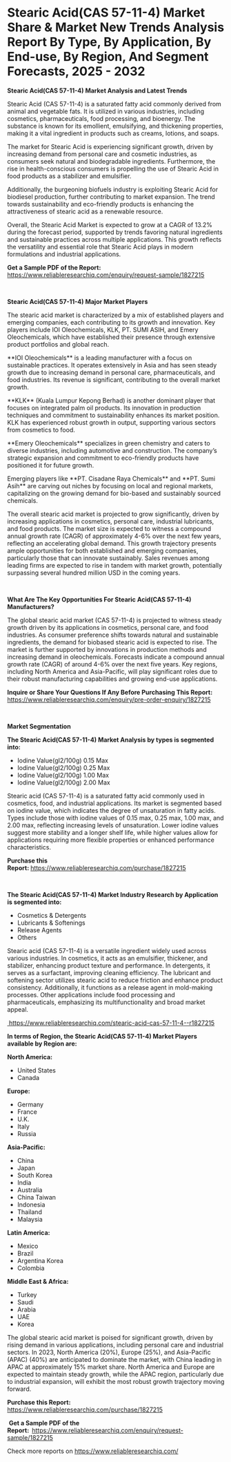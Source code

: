<p><h1>Stearic Acid(CAS 57-11-4) Market Share & Market New Trends Analysis Report By Type, By Application, By End-use, By Region, And Segment Forecasts, 2025 - 2032</h1></p><p><strong>Stearic Acid(CAS 57-11-4) Market Analysis and Latest Trends</strong></p>
<p><p>Stearic Acid (CAS 57-11-4) is a saturated fatty acid commonly derived from animal and vegetable fats. It is utilized in various industries, including cosmetics, pharmaceuticals, food processing, and bioenergy. The substance is known for its emollient, emulsifying, and thickening properties, making it a vital ingredient in products such as creams, lotions, and soaps. </p><p>The market for Stearic Acid is experiencing significant growth, driven by increasing demand from personal care and cosmetic industries, as consumers seek natural and biodegradable ingredients. Furthermore, the rise in health-conscious consumers is propelling the use of Stearic Acid in food products as a stabilizer and emulsifier. </p><p>Additionally, the burgeoning biofuels industry is exploiting Stearic Acid for biodiesel production, further contributing to market expansion. The trend towards sustainability and eco-friendly products is enhancing the attractiveness of stearic acid as a renewable resource.</p><p>Overall, the Stearic Acid Market is expected to grow at a CAGR of 13.2% during the forecast period, supported by trends favoring natural ingredients and sustainable practices across multiple applications. This growth reflects the versatility and essential role that Stearic Acid plays in modern formulations and industrial applications.</p></p>
<p><strong>Get a Sample PDF of the Report:&nbsp;</strong> <a href="https://www.reliableresearchiq.com/enquiry/request-sample/1827215?utm_campaign=104&utm_medium=2&utm_source=Github&utm_content=ia&utm_term=03022025&utm_id=stearic-acidcas-57-11-4">https://www.reliableresearchiq.com/enquiry/request-sample/1827215</a></p>
<p>&nbsp;</p>
<p><strong>Stearic Acid(CAS 57-11-4) Major Market Players</strong></p>
<p><p>The stearic acid market is characterized by a mix of established players and emerging companies, each contributing to its growth and innovation. Key players include IOI Oleochemicals, KLK, PT. SUMI ASIH, and Emery Oleochemicals, which have established their presence through extensive product portfolios and global reach.</p><p>**IOI Oleochemicals** is a leading manufacturer with a focus on sustainable practices. It operates extensively in Asia and has seen steady growth due to increasing demand in personal care, pharmaceuticals, and food industries. Its revenue is significant, contributing to the overall market growth.</p><p>**KLK** (Kuala Lumpur Kepong Berhad) is another dominant player that focuses on integrated palm oil products. Its innovation in production techniques and commitment to sustainability enhances its market position. KLK has experienced robust growth in output, supporting various sectors from cosmetics to food.</p><p>**Emery Oleochemicals** specializes in green chemistry and caters to diverse industries, including automotive and construction. The company’s strategic expansion and commitment to eco-friendly products have positioned it for future growth.</p><p>Emerging players like **PT. Cisadane Raya Chemicals** and **PT. Sumi Asih** are carving out niches by focusing on local and regional markets, capitalizing on the growing demand for bio-based and sustainably sourced chemicals.</p><p>The overall stearic acid market is projected to grow significantly, driven by increasing applications in cosmetics, personal care, industrial lubricants, and food products. The market size is expected to witness a compound annual growth rate (CAGR) of approximately 4-6% over the next few years, reflecting an accelerating global demand. This growth trajectory presents ample opportunities for both established and emerging companies, particularly those that can innovate sustainably. Sales revenues among leading firms are expected to rise in tandem with market growth, potentially surpassing several hundred million USD in the coming years.</p></p>
<p>&nbsp;</p>
<p><strong>What Are The Key Opportunities For Stearic Acid(CAS 57-11-4) Manufacturers?</strong></p>
<p><p>The global stearic acid market (CAS 57-11-4) is projected to witness steady growth driven by its applications in cosmetics, personal care, and food industries. As consumer preference shifts towards natural and sustainable ingredients, the demand for biobased stearic acid is expected to rise. The market is further supported by innovations in production methods and increasing demand in oleochemicals. Forecasts indicate a compound annual growth rate (CAGR) of around 4-6% over the next five years. Key regions, including North America and Asia-Pacific, will play significant roles due to their robust manufacturing capabilities and growing end-use applications.</p></p>
<p><strong>Inquire or Share Your Questions If Any Before Purchasing This Report:</strong> <a href="https://www.reliableresearchiq.com/enquiry/pre-order-enquiry/1827215?utm_campaign=104&utm_medium=2&utm_source=Github&utm_content=ia&utm_term=03022025&utm_id=stearic-acidcas-57-11-4">https://www.reliableresearchiq.com/enquiry/pre-order-enquiry/1827215</a></p>
<p>&nbsp;</p>
<p><strong>Market Segmentation</strong></p>
<p><strong>The Stearic Acid(CAS 57-11-4) Market Analysis by types is segmented into:</strong></p>
<p><ul><li>Iodine Value(gI2/100g) 0.15 Max</li><li>Iodine Value(gI2/100g) 0.25 Max</li><li>Iodine Value(gI2/100g) 1.00 Max</li><li>Iodine Value(gI2/100g) 2.00 Max</li></ul></p>
<p><p>Stearic acid (CAS 57-11-4) is a saturated fatty acid commonly used in cosmetics, food, and industrial applications. Its market is segmented based on iodine value, which indicates the degree of unsaturation in fatty acids. Types include those with iodine values of 0.15 max, 0.25 max, 1.00 max, and 2.00 max, reflecting increasing levels of unsaturation. Lower iodine values suggest more stability and a longer shelf life, while higher values allow for applications requiring more flexible properties or enhanced performance characteristics.</p></p>
<p><strong>Purchase this Report:&nbsp;</strong><a href="https://www.reliableresearchiq.com/purchase/1827215?utm_campaign=104&utm_medium=2&utm_source=Github&utm_content=ia&utm_term=03022025&utm_id=stearic-acidcas-57-11-4">https://www.reliableresearchiq.com/purchase/1827215</a></p>
<p>&nbsp;</p>
<p><strong>The Stearic Acid(CAS 57-11-4) Market Industry Research by Application is segmented into:</strong></p>
<p><ul><li>Cosmetics & Detergents</li><li>Lubricants & Softenings</li><li>Release Agents</li><li>Others</li></ul></p>
<p><p>Stearic acid (CAS 57-11-4) is a versatile ingredient widely used across various industries. In cosmetics, it acts as an emulsifier, thickener, and stabilizer, enhancing product texture and performance. In detergents, it serves as a surfactant, improving cleaning efficiency. The lubricant and softening sector utilizes stearic acid to reduce friction and enhance product consistency. Additionally, it functions as a release agent in mold-making processes. Other applications include food processing and pharmaceuticals, emphasizing its multifunctionality and broad market appeal.</p></p>
<p><a href="https://www.reliableresearchiq.com/stearic-acid-cas-57-11-4--r1827215?utm_campaign=104&utm_medium=2&utm_source=Github&utm_content=ia&utm_term=03022025&utm_id=stearic-acidcas-57-11-4">&nbsp;https://www.reliableresearchiq.com/stearic-acid-cas-57-11-4--r1827215</a></p>
<p><strong>In terms of Region, the Stearic Acid(CAS 57-11-4) Market Players available by Region are:</strong></p>
<p>
    <p> <strong> North America: </strong>
        <ul>
            <li>United States</li>
            <li>Canada</li>
        </ul>
        </p> 
    <p> <strong> Europe: </strong>
        <ul>
            <li>Germany</li>
            <li>France</li>
            <li>U.K.</li>
            <li>Italy</li>
            <li>Russia</li>
        </ul>
        </p> 
    <p> <strong> Asia-Pacific: </strong>
        <ul>
            <li>China</li>
            <li>Japan</li>
            <li>South Korea</li>
            <li>India</li>
            <li>Australia</li>
            <li>China Taiwan</li>
            <li>Indonesia</li>
            <li>Thailand</li>
            <li>Malaysia</li>
        </ul>
        </p> 
    <p> <strong> Latin America: </strong>
        <ul>
            <li>Mexico</li>
            <li>Brazil</li>
            <li>Argentina Korea</li>
            <li>Colombia</li>
        </ul>
        </p> 
    <p> <strong> Middle East & Africa: </strong>
        <ul>
            <li>Turkey</li>
            <li>Saudi</li>
            <li>Arabia</li>
            <li>UAE</li>
            <li>Korea</li>
        </ul>
    </p>
    </p>
<p><p>The global stearic acid market is poised for significant growth, driven by rising demand in various applications, including personal care and industrial sectors. In 2023, North America (20%), Europe (25%), and Asia-Pacific (APAC) (40%) are anticipated to dominate the market, with China leading in APAC at approximately 15% market share. North America and Europe are expected to maintain steady growth, while the APAC region, particularly due to industrial expansion, will exhibit the most robust growth trajectory moving forward.</p></p>
<p><strong>Purchase this Report: </strong><a href="https://www.reliableresearchiq.com/purchase/1827215?utm_campaign=104&utm_medium=2&utm_source=Github&utm_content=ia&utm_term=03022025&utm_id=stearic-acidcas-57-11-4">https://www.reliableresearchiq.com/purchase/1827215</a></p>
<p>&nbsp;<strong>Get a Sample PDF of the Report:&nbsp;&nbsp;</strong><a href="https://www.reliableresearchiq.com/enquiry/request-sample/1827215?utm_campaign=104&utm_medium=2&utm_source=Github&utm_content=ia&utm_term=03022025&utm_id=stearic-acidcas-57-11-4">https://www.reliableresearchiq.com/enquiry/request-sample/1827215</a></p>
<p><strong></strong></p>
<p>Check more reports on <a href="https://www.reliableresearchiq.com/?utm_campaign=104&utm_medium=2&utm_source=Github&utm_content=ia&utm_term=03022025&utm_id=stearic-acidcas-57-11-4">https://www.reliableresearchiq.com/</a></p>